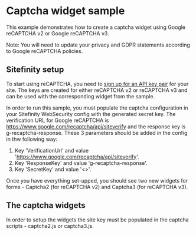 # Captcha widget sample

This example demonstrates how to create a captcha widget using Google reCAPTCHA v2 or Google reCAPTCHA v3.

Note: You will need to update your privacy and GDPR statements according to Google reCAPTCHA policies.

## Sitefinity setup

To start using reCAPTCHA, you need to [sign up for an API key pair](http://www.google.com/recaptcha/admin) for your site.
The keys are created for either reCAPTCHA v2 or reCAPTCHA v3 and can be used with the corresponding widget from the sample.

In order to run this sample, you must populate the captcha configuration in your Sitefinity WebSecurity config with the generated secret key. The verification URL for Google reCAPTCHA is https://www.google.com/recaptcha/api/siteverify and the response key is g-recaptcha-response.
These 3 parameters should be added in the config in thw following way:
1. Key 'VerificationUrl' and  value 'https://www.google.com/recaptcha/api/siteverify'.
2. Key 'ResponseKey' and  value 'g-recaptcha-response'.
3. Key 'SecretKey' and  value '<<your secret key>>'.

Once you have everything set-upped, you should see two new widgets for forms - Captcha2 (for reCAPTCHA v2) and Captcha3 (for reCAPTCHA v3).

## The captcha widgets

In order to setup the widgets the site key must be populated in the captcha scripts - captcha2.js or captcha3.js.
